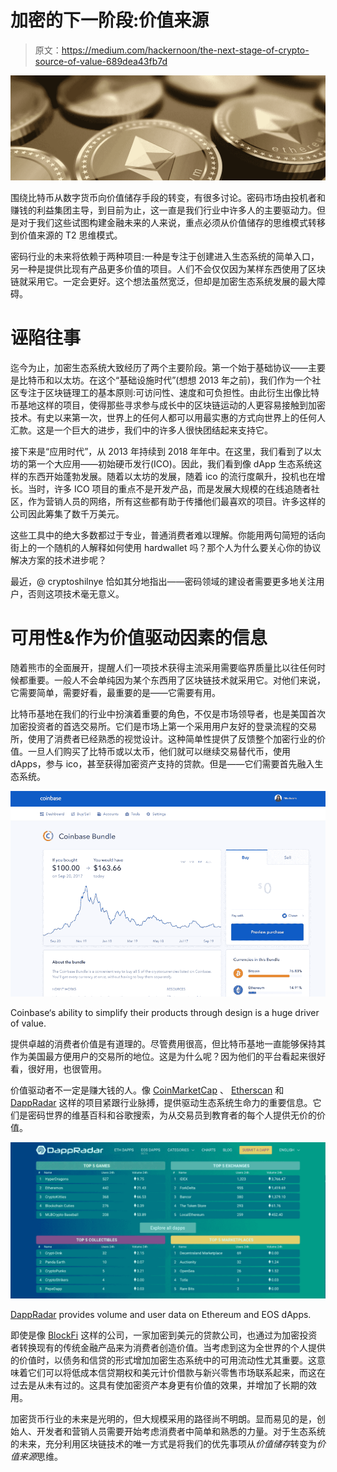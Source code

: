 # 加密的下一阶段:价值来源

> 原文：<https://medium.com/hackernoon/the-next-stage-of-crypto-source-of-value-689dea43fb7d>

![](img/8fd6c8dda32d030526dc9475078b3d8a.png)

围绕比特币从数字货币向价值储存手段的转变，有很多讨论。密码市场由投机者和赚钱的利益集团主导，到目前为止，这一直是我们行业中许多人的主要驱动力。但是对于我们这些试图构建金融未来的人来说，重点必须从价值储存的思维模式转移到价值来源的 T2 思维模式。

密码行业的未来将依赖于两种项目:一种是专注于创建进入生态系统的简单入口，另一种是提供比现有产品更多价值的项目。人们不会仅仅因为某样东西使用了区块链就采用它。一定会更好。这个想法虽然宽泛，但却是加密生态系统发展的最大障碍。

# **诬陷往事**

迄今为止，加密生态系统大致经历了两个主要阶段。第一个始于基础协议——主要是比特币和以太坊。在这个“基础设施时代”(想想 2013 年之前)，我们作为一个社区专注于区块链理工的基本原则:可访问性、速度和可负担性。由此衍生出像比特币基地这样的项目，使得那些寻求参与成长中的区块链运动的人更容易接触到加密技术。有史以来第一次，世界上的任何人都可以用最实惠的方式向世界上的任何人汇款。这是一个巨大的进步，我们中的许多人很快团结起来支持它。

接下来是“应用时代”，从 2013 年持续到 2018 年年中。在这里，我们看到了以太坊的第一个大应用——初始硬币发行(ICO)。因此，我们看到像 dApp 生态系统这样的东西开始蓬勃发展。随着以太坊的发展，随着 ico 的流行度飙升，投机也在增长。当时，许多 ICO 项目的重点不是开发产品，而是发展大规模的在线追随者社区，作为营销人员的网络，所有这些都有助于传播他们最喜欢的项目。许多这样的公司因此筹集了数千万美元。

这些工具中的绝大多数都过于专业，普通消费者难以理解。你能用两句简短的话向街上的一个随机的人解释如何使用 hardwallet 吗？那个人为什么要关心你的协议解决方案的技术进步呢？

最近，@ cryptoshilnye 恰如其分地指出——密码领域的建设者需要更多地关注用户，否则这项技术毫无意义。

# **可用性&作为价值驱动因素的信息**

随着熊市的全面展开，提醒人们一项技术获得主流采用需要临界质量比以往任何时候都重要。一般人不会单纯因为某个东西用了区块链技术就采用它。对他们来说，它需要简单，需要好看，最重要的是——它需要有用。

比特币基地在我们的行业中扮演着重要的角色，不仅是市场领导者，也是美国首次加密投资者的首选交易所。它们是市场上第一个采用用户友好的登录流程的交易所，使用了消费者已经熟悉的视觉设计。这种简单性提供了反馈整个加密行业的价值。一旦人们购买了比特币或以太币，他们就可以继续交易替代币，使用 dApps，参与 ico，甚至获得加密资产支持的贷款。但是——它们需要首先融入生态系统。

![](img/1d912c240f99c2c2c253e712293f7c5a.png)

Coinbase‘s ability to simplify their products through design is a huge driver of value.

提供卓越的消费者价值是有道理的。尽管费用很高，但比特币基地一直能够保持其作为美国最方便用户的交易所的地位。这是为什么呢？因为他们的平台看起来很好看，很好用，也很管用。

价值驱动者不一定是赚大钱的人。像 [CoinMarketCap](https://coinmarketcap.com/) 、 [Etherscan](https://etherscan.io/) 和 [DappRadar](https://dappradar.com/) 这样的项目紧跟行业脉搏，提供驱动生态系统生命力的重要信息。它们是密码世界的维基百科和谷歌搜索，为从交易员到教育者的每个人提供无价的价值。

![](img/3747f0dc96b40d4dc64090a9d4a7b6e6.png)

[DappRadar](https://dappradar.com/) provides volume and user data on Ethereum and EOS dApps.

即使是像 [BlockFi](https://blockfi.com/) 这样的公司，一家加密到美元的贷款公司，也通过为加密投资者转换现有的传统金融产品来为消费者创造价值。当考虑到这为全世界的个人提供的价值时，以债务和信贷的形式增加加密生态系统中的可用流动性尤其重要。这意味着它们可以将低成本信贷期权和美元计价借款与新兴零售市场联系起来，而这在过去是从未有过的。这具有使加密资产本身更有价值的效果，并增加了长期的效用。

加密货币行业的未来是光明的，但大规模采用的路径尚不明朗。显而易见的是，创始人、开发者和营销人员需要开始考虑消费者中简单和熟悉的力量。对于生态系统的未来，充分利用区块链技术的唯一方式是将我们的优先事项从*价值储存*转变为*价值来源*思维。
